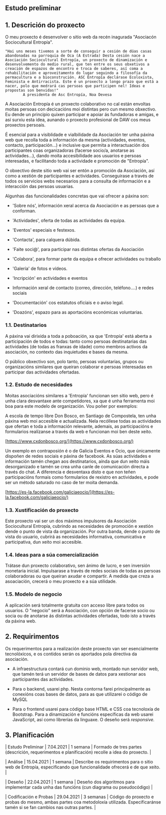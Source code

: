 ## **Estudo preliminar**

## **1. Descrición do proxecto**

O meu proxecto é desenvolver o sitio web da recén inagurada "Asociacón Sociocultural Entropía".

    "Hai uns meses tivemos a sorte de conseguir a cesión de dúas casas abandonadas na parroquia de Oca (A Estrada) Desta cesión nace a Asociación Sociocultural Entropía, un proxecto de dinamización e desenvolvemento do medio rural, que ten entre os seus obxetivos a creación de espazos de encontro e troca de saberes, así coma a rehabilitación e aproveitamento do lugar seguindo a filosofía da permacultura e a bioconstrución. ASC Entropía declárase Ecoloxista, Feminista e Antirracista. Este é un proxecto a longo prazo que está a nacer, polo que medrará cas persoas que participen nel! Ideas e propostas son benvidas!"
            A presidenta de Asc Entropía, Noa Devesa

A Asociación Entropía é un proxecto colaborativo no cal están envoltas moitas persoas con decicacións moi distintas pero cun mesmo obxectivo. Eu dende un principio quixen participar e apoiar ás fundadoras e amigas, e así surxiu esta idea, aunando o proxecto profesional de DAW cos meus proxectos persoais.

É esencial para a visiblidade e vialbilidade da Asociación ter unha páxina web que recolla toda a información da mesma (actividades, eventos, contacto, participación…) e inclusive que permita a interactuación dos participantes coas organizadoras (facerse socio/a, anotarse as actividades…), dando moita accesibilidade aos usuarios e persoas interesadas, e facilitando toda a actividade e promoción de "Entropía".

O obxectivo deste sitio web vai ser entón a promoción da Asociación, así como a xestión de participantes e actividades. Conseguirase a través de todos os servicios webs necesarios para a consulta de información e a interacción das persoas usuarias.

Algunhas das funcionalidades concretas que vai ofrecer a páxina son:

- 'Sobre nós', información xeral acerca da Asociación e as persoas que a conforman.

- 'Actividades', oferta de todas as actividades da equipa.
- 'Eventos' especiais e festexos.
- 'Contacta', para calquera dúbida.
- 'Faite soci@', para participar nas distintas ofertas da Asociación
- 'Colabora', para formar parte da equipa e ofrecer actividades ou traballo
- 'Galería' de fotos e vídeos.
- 'Incripción' en actividades e eventos
- Información xeral de contacto (correo, dirección, teléfono....) e redes sociais
- 'Documentación' cos estatutos oficiais e o aviso legal.
- 'Doazóns', espazo para as aportacións económicas voluntarias.

### **1.1. Destinatarios**

A páxina vai dirixida a toda a poboación, xa que 'Entropía' está aberta a participación de todos e todas: tanto como persoas destinatarias das actividades (de todas as franxas de idade) como membros activos da asociación, no contexto das inquietudes e bases da mesma.

O público obxectivo son, polo tanto, persoas voluntarias, grupos ou organizacións similares que queiran colaborar e persoas interesadas en participar das actividades ofertadas.

### **1.2. Estudo de necesidades**

Moitas asociacións similares a 'Entropía' funcionan sen sitio web, pero é unha clara desvantaxe ante competidores, xa que é unha ferramenta moi boa para este modelo de organización. Vou poñer por exemplos:

A escola de tempo libre Don Bosco, en Santiago de Compostela, ten unha páxina web moi accesible e actualizada. Nela recóllese todas as actividades que ofertan e toda a información relevante, ademais, as participacións e formularios realízanse a través da web e funcionan moi ben deste xeito.

[https://www.cxdonbosco.org/](https://www.cxdonbosco.org/)

Un exemplo en contraposión é o de Galicia Eventos e Ocio, que únicamente dispoñen de redes sociais e páxina de facebook. As súas actividades e información tamén chegan aos destinatarios, aínda que dun xeito máis desorganizado e tamén se crea unha canle de comunicación directa a través do chat. A diferencia e desventaxa disto e que non teñen participacións formais como formularios de rexistro en actividades, e pode ser un método saturado no caso de ter moita demanda.

[https://es-la.facebook.com/galiciaeocio/](https://es-la.facebook.com/galiciaeocio/)

### **1.3. Xustificación do proxecto**

Este proxecto vai ser un dos máximos impulsores da Asociación Sociocultural Entropía, cubrindo as necesidades de promoción e xestión dende o punto de vista da organización. Por outra banda, dende o punto de vista do usuario, cubrirá as necesidades informativa, comunicativa e participativa, dun xeito moi accesible.

### **1.4. Ideas para a súa comercialización**

Trátase dun proxecto colaborativo, sen ánimo de lucro, e sen inversión monetaria inicial. Impulsarase a través de redes sociais de todas as persoas colaboradoras ou que queiran axudar e compartir. A medida que creza a asoaciación, crecerá o meu proxecto e a súa utilidade.

### **1.5. Modelo de negocio**

A aplicación será totalmente gratuita con acceso libre para todos os usuarios. O "negocio" será a Asociación, con opción de facerse socio ou socia ou de anotarse ás distintas actividades ofertadas, todo isto a través da páxina web.

## **2. Requirimentos**

Os requerimentos para a realización deste proxecto van ser esencialmente tecnolóxicos, e os contidos serán os aportados pola directiva da asociación.

- A infraestructura contará cun dominio web, montado nun servidor web, que tamén terá un servidor de bases de datos para xestionar aos participantes das actividades.

- Para o backend, usarei php. Nesta contorna farei principalmente as conexións coas bases de datos, para as que utilizarei o código de MySQL
- Para o frontend usarei para código base HTML e CSS coa tecnoloxía de Bootstrap. Para a dinamización e funcións específicas da web usarei JavaScript, así como librerías da linguaxe. O deseño será _responsive._

## **3. Planificación**


| Estudo Preliminar | 7.04.2021 | 1 semana | Formado de tres partes (descrición, requerimentos e planificación) recolle a idea do proxecto. |

| Análise | 15.04.2021 | 1 semana | Describe os requirimentos para o sitio web de Entropía, especificando que funcionalidade ofrecerá e de que xeito. |

| Deseño | 22.04.2021 | 1 semana | Deseño dos algoritmos para implementar cada unha das funcións (cun diagrama ou pseudocódigo) |

| Codificación e Probas | 29.04.2021 | 3 semanas | Código do proxecto e probas do mesmo, ambas partes coa metodoloxía utilizada. Especificaránse tamén si se fan cambios nas outras partes. |
